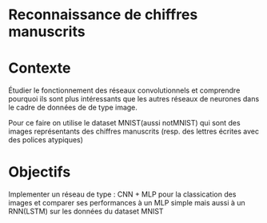# Reconnaissance de chiffres manuscrits

# Contexte

Étudier le fonctionnement des réseaux convolutionnels et comprendre pourquoi ils sont plus intéressants que les autres réseaux de neurones dans le cadre de données de de type image.

Pour ce faire on utilise le dataset MNIST(aussi notMNIST) qui sont des images représentants des chiffres manuscrits (resp. des lettres écrites avec des polices atypiques)

# Objectifs

Implementer un réseau de type : CNN + MLP pour la classication des images et comparer ses performances à un MLP simple mais aussi à un RNN(LSTM) sur les données du dataset MNIST

